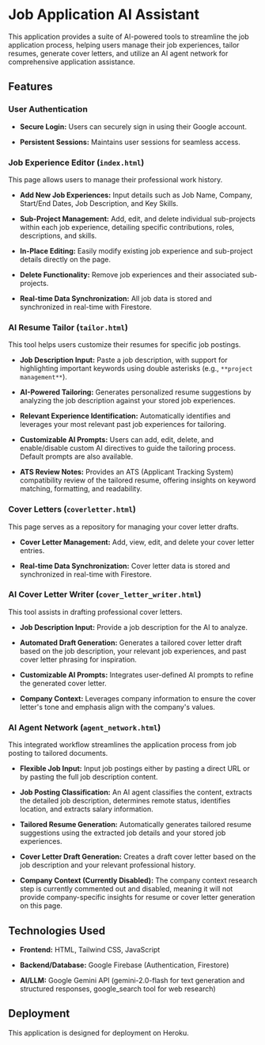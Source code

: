 # Job Application AI Assistant

This application provides a suite of AI-powered tools to streamline the job application process, helping users manage their job experiences, tailor resumes, generate cover letters, and utilize an AI agent network for comprehensive application assistance.

## Features

### User Authentication

* **Secure Login:** Users can securely sign in using their Google account.

* **Persistent Sessions:** Maintains user sessions for seamless access.

### Job Experience Editor (`index.html`)

This page allows users to manage their professional work history.

* **Add New Job Experiences:** Input details such as Job Name, Company, Start/End Dates, Job Description, and Key Skills.

* **Sub-Project Management:** Add, edit, and delete individual sub-projects within each job experience, detailing specific contributions, roles, descriptions, and skills.

* **In-Place Editing:** Easily modify existing job experience and sub-project details directly on the page.

* **Delete Functionality:** Remove job experiences and their associated sub-projects.

* **Real-time Data Synchronization:** All job data is stored and synchronized in real-time with Firestore.

### AI Resume Tailor (`tailor.html`)

This tool helps users customize their resumes for specific job postings.

* **Job Description Input:** Paste a job description, with support for highlighting important keywords using double asterisks (e.g., `**project management**`).

* **AI-Powered Tailoring:** Generates personalized resume suggestions by analyzing the job description against your stored job experiences.

* **Relevant Experience Identification:** Automatically identifies and leverages your most relevant past job experiences for tailoring.

* **Customizable AI Prompts:** Users can add, edit, delete, and enable/disable custom AI directives to guide the tailoring process. Default prompts are also available.

* **ATS Review Notes:** Provides an ATS (Applicant Tracking System) compatibility review of the tailored resume, offering insights on keyword matching, formatting, and readability.

### Cover Letters (`coverletter.html`)

This page serves as a repository for managing your cover letter drafts.

* **Cover Letter Management:** Add, view, edit, and delete your cover letter entries.

* **Real-time Data Synchronization:** Cover letter data is stored and synchronized in real-time with Firestore.

### AI Cover Letter Writer (`cover_letter_writer.html`)

This tool assists in drafting professional cover letters.

* **Job Description Input:** Provide a job description for the AI to analyze.

* **Automated Draft Generation:** Generates a tailored cover letter draft based on the job description, your relevant job experiences, and past cover letter phrasing for inspiration.

* **Customizable AI Prompts:** Integrates user-defined AI prompts to refine the generated cover letter.

* **Company Context:** Leverages company information to ensure the cover letter's tone and emphasis align with the company's values.

### AI Agent Network (`agent_network.html`)

This integrated workflow streamlines the application process from job posting to tailored documents.

* **Flexible Job Input:** Input job postings either by pasting a direct URL or by pasting the full job description content.

* **Job Posting Classification:** An AI agent classifies the content, extracts the detailed job description, determines remote status, identifies location, and extracts salary information.

* **Tailored Resume Generation:** Automatically generates tailored resume suggestions using the extracted job details and your stored job experiences.

* **Cover Letter Draft Generation:** Creates a draft cover letter based on the job description and your relevant professional history.

* **Company Context (Currently Disabled):** The company context research step is currently commented out and disabled, meaning it will not provide company-specific insights for resume or cover letter generation on this page.

## Technologies Used

* **Frontend:** HTML, Tailwind CSS, JavaScript

* **Backend/Database:** Google Firebase (Authentication, Firestore)

* **AI/LLM:** Google Gemini API (gemini-2.0-flash for text generation and structured responses, google_search tool for web research)

## Deployment

This application is designed for deployment on Heroku.